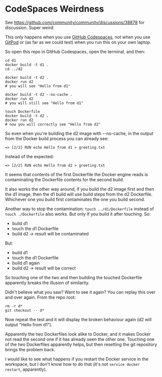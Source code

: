 # CodeSpaces Weirdness

See https://github.com/community/community/discussions/38878 for discussion. Super weird:


This only happens when you use [GitHub Codespaces](https://github.com/codespaces/), not when you use [GitPod](https://gitpod.io) or (as far as we could test) when you run this on your own laptop.

So open this repo in GitHub Codespaces, open the terminal, and then:
```
cd d1
docker build -t d1 .
cd ../d2

docker build -t d2 .
docker run d2
# you will see "Hello from d1"

docker build -t d2 --no-cache .
docker run d2
# you will still see "Hello from d1"

touch Dockerfile
docker build -t d2 .
docker run d2
# now you will correctly see "Hello from d2"
```

So even when you're building the d2 image with --no-cache,
in the output from the Docker build process you can already see:
```
=> [2/2] RUN echo Hello from d1 > greeting.txt
```
Instead of the expected:
```
=> [2/2] RUN echo Hello from d2 > greeting.txt
```

It seems that contents of the first Dockerfile the Docker engine reads is contaminating the Dockerfile contents for the second build.

It also works the other way around, if you build the d2 image first and then the d1 image, then the d1 build will use build steps from the d2 Dockerfile. Whichever one you build first contaminates the one you build second.

Another way to stop the contamination: `touch ../d1/Dockerfile` instead of `touch ./Dockerfile` also works. But only if you build it after touching. So:
* build d1
* touch the d1 Dockerfile
* build d2
  -> result will be contaminated

But:
* build d1
* touch the d1 Dockerfile
* build d1 again
* build d2
  -> result will be correct

So touching one of the two and then building the touched Dockerfile
apparently breaks the illusion of similarity.

Didn't believe what you saw? Want to see it again? You can replay this over and over again. From the repo root:
```
rm -r d*
git checkout -- d*
```
Now repeat the test and it will display the broken behaviour again (d2 will output "Hello from d1").

Apparently the two Dockerfiles look alike to Docker, and it makes Docker not read the second one if it has already seen the other one.
Touching one of the two Dockerfiles apparently helps, but then resetting the git repository brings the problem back.

I would like to see what happens if you restart the Docker service in the workspace, but I don't know how to do that (it's not `service docker restart`, apparently).
